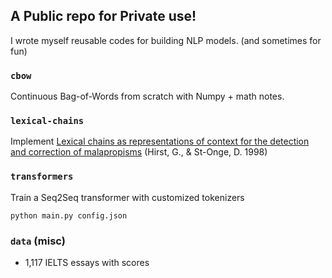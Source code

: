 ## A Public repo for Private use!
I wrote myself reusable codes for building NLP models.
(and sometimes for fun) 

### `cbow`
Continuous Bag-of-Words from scratch with Numpy + math notes.

### `lexical-chains`
Implement [Lexical chains as representations of context for the detection and correction of malapropisms](https://citeseerx.ist.psu.edu/viewdoc/download?doi=10.1.1.55.596&rep=rep1&type=pdf) (Hirst, G., & St-Onge, D. 1998)

### `transformers`
Train a Seq2Seq transformer with customized tokenizers
```
python main.py config.json
```
### `data` (misc)
* 1,117 IELTS essays with scores
